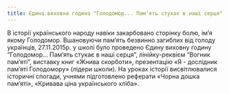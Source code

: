 ```yaml
---
title: Єдина виховна година "Голодомор... Пам’ять стукає в наші серця"
---
```


В історії українського народу навіки закарбовано сторінку болю, ім’я якому Голодомор. Вшановуючи пам’ять безвинно загиблих від голоду українців, 27.11.2015р. у школі було проведено Єдину виховну годину “Голодомор… Пам’ять стукає в наші серця”, лінійку-реквієм “Вогник пам’яті”, виставку книг «Жнива скорботи», презентацію «Я - дослідник пам’яті Голодомору» (лідери школи). На уроках історії висвітлювалися історичні спогади, учнями підготовлено реферати «Чорна дошка пам’яті», «Кривава ціна українського хліба».

<slideshow id="_/72157661742481735" />
